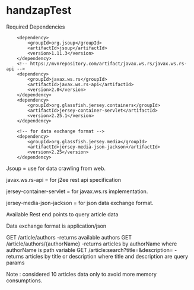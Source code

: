 # handzapTest

Required Dependencies 

        <dependency>
            <groupId>org.jsoup</groupId>
            <artifactId>jsoup</artifactId>
            <version>1.11.3</version>
        </dependency>
        <!-- https://mvnrepository.com/artifact/javax.ws.rs/javax.ws.rs-api -->
        <dependency>
            <groupId>javax.ws.rs</groupId>
            <artifactId>javax.ws.rs-api</artifactId>
            <version>2.0</version>
        </dependency>
        <dependency>
            <groupId>org.glassfish.jersey.containers</groupId>
            <artifactId>jersey-container-servlet</artifactId>
            <version>2.25.1</version>
        </dependency>

        <!-- for data exchange format -->
        <dependency>
            <groupId>org.glassfish.jersey.media</groupId>
            <artifactId>jersey-media-json-jackson</artifactId>
            <version>2.25</version>
        </dependency>
        
 Jsoup = use for data crawling from web.
 
 
 javax.ws.rs-api = for j2ee rest api specification
 
 
 jersey-container-servlet = for javax.ws.rs implementation.
 
 
 jersey-media-json-jackson = for json data exchange format.
 
 
 
 
 Available Rest end points to query article data
 
 Data exchange format is application/json
 
  GET /article/authors -returns available authors
  GET /article/authors/{authorName} -returns articles by authorName where authorName is path variable
  GET /article:search?title=&description= -returns articles by title or description where title and description are query params
  
  Note : considered 10 articles data only to avoid more memory consumptions. 
